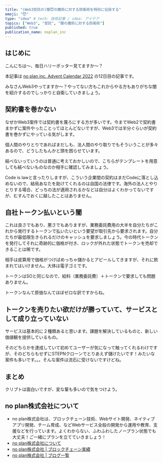```yaml
---
title: "(Web3受託の)闇😈の魔術に対する防衛術を特別に伝授する"
emoji: "😈"
type: "idea" # tech: 技術記事 / idea: アイデア
topics: ["Web3", "受託", "闇の魔術に対する防衛術"]
published: true
publication_name: noplan_inc
---
```


## はじめに

こんにちは〜、毎日ハリーポッター見てますか〜？

本記事は [no plan inc. Advent Calendar 2022](https://qiita.com/advent-calendar/2022/noplan_inc) の12日目の記事です。

みなさんWeb3やってますか〜？やってない方もこれからやる方もありがちな闇を紹介するのでしっかりと自衛していきましょう。

## 契約書を巻かない
なぜかWeb3案件では契約書を蔑ろにする方が多いです。今までWeb2で契約書まかずに案件やったことってほとんどないですが、Web3では半分ぐらいが契約書を巻かずにやっている気がします。

個人間のやりとりであればまだしも、法人間のやり取りでもそういうことが多々あるので、どうしたもんかと頭を困らせています。

結べないっていうのは普通に考えておかしいので、こちらがテンプレートを用意しても結べないものなのか相手に確認してみましょう。

Code is lawと言ったりしますが、こういう企業間の契約はまだCodeに落とし込めないので、結局あなたを助けてくれるのは自国の法律です。海外の法人とやりとりする場合、どっちの法が適用されるかなどは自分はよくわかってないですが、むすんでおくに越したことはありません。

## 自社トークン払いという闇

これは良さでもあり、悪さでもありますが、業務委託費用の大半を自分たちがこれから発行するトークンで払いたいという要望が取引先から要求されます。自分たちが最低限生きられるだけのキャッシュを要求しましょう。今の時代トークンを発行してそれに奇跡的に価格が付き、ロックが外れた状態でトークンを売却できることは稀です。

相手は皮算用で価格がつけばめっちゃ儲かるとアピールしてきますが、それに飲まれてはいけません。大体は電子ゴミです。

トークンはSOと同じなので、給料（業務委託費）＋トークンで要求しても問題ありません。

トークンなんて原価なんてほぼゼロな訳ですからね。

## トークンを売りたい欲だけが勝っていて、サービスとして成り立っていない
サービスは基本的に２種類あると思います。課題を解決しているものと、新しい価値観を提供しているもの。

そのどちらかを達成していて初めてユーザーが気になって触ってくれるわけですが、そのどちらもせずにSTEPNクローンでとりあえず儲けたいです！みたいな案件も多いです。。。そんな案件は流石に受けないですけどね。


## まとめ

クリプトは面白いですが、変な輩も多いので気をつけよう。

## no plan株式会社について
- no plan株式会社は、ブロックチェーン技術、Webサイト開発、ネイティブアプリ開発、チーム育成、などWebサービス全般の開発から運用や教育、支援などを行っています。よくわからない、ふわふわしたノープラン状態でも大丈夫！ご一緒にプランを立てていきましょう！
- [no plan株式会社について](https://noplan-inc.com)
- [no plan株式会社 | ブロックチェーン実績](https://noplan-inc.com/blockchain)
- [no plan株式会社 | ブログ一覧](https://noplan-inc.com/blog)